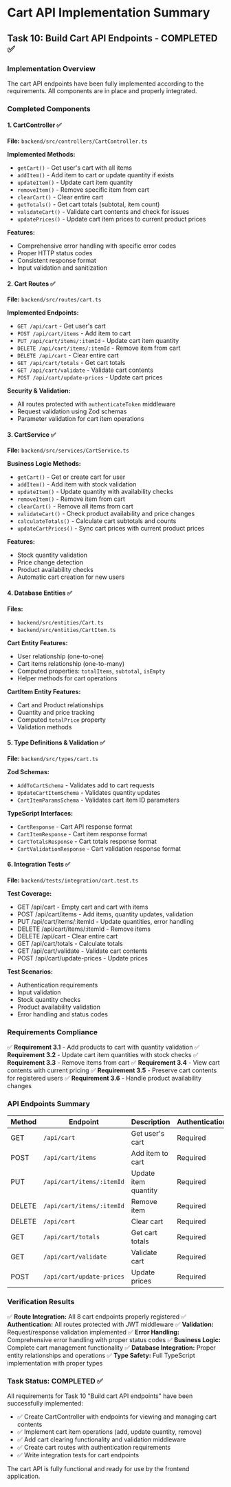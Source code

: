 # Cart API Implementation Summary

## Task 10: Build Cart API Endpoints - COMPLETED ✅

### Implementation Overview

The cart API endpoints have been fully implemented according to the requirements. All components are in place and properly integrated.

### Completed Components

#### 1. CartController ✅
**File:** `backend/src/controllers/CartController.ts`

**Implemented Methods:**
- `getCart()` - Get user's cart with all items
- `addItem()` - Add item to cart or update quantity if exists
- `updateItem()` - Update cart item quantity
- `removeItem()` - Remove specific item from cart
- `clearCart()` - Clear entire cart
- `getTotals()` - Get cart totals (subtotal, item count)
- `validateCart()` - Validate cart contents and check for issues
- `updatePrices()` - Update cart item prices to current product prices

**Features:**
- Comprehensive error handling with specific error codes
- Proper HTTP status codes
- Consistent response format
- Input validation and sanitization

#### 2. Cart Routes ✅
**File:** `backend/src/routes/cart.ts`

**Implemented Endpoints:**
- `GET /api/cart` - Get user's cart
- `POST /api/cart/items` - Add item to cart
- `PUT /api/cart/items/:itemId` - Update cart item quantity
- `DELETE /api/cart/items/:itemId` - Remove item from cart
- `DELETE /api/cart` - Clear entire cart
- `GET /api/cart/totals` - Get cart totals
- `GET /api/cart/validate` - Validate cart contents
- `POST /api/cart/update-prices` - Update cart prices

**Security & Validation:**
- All routes protected with `authenticateToken` middleware
- Request validation using Zod schemas
- Parameter validation for cart item operations

#### 3. CartService ✅
**File:** `backend/src/services/CartService.ts`

**Business Logic Methods:**
- `getCart()` - Get or create cart for user
- `addItem()` - Add item with stock validation
- `updateItem()` - Update quantity with availability checks
- `removeItem()` - Remove item from cart
- `clearCart()` - Remove all items from cart
- `validateCart()` - Check product availability and price changes
- `calculateTotals()` - Calculate cart subtotals and counts
- `updateCartPrices()` - Sync cart prices with current product prices

**Features:**
- Stock quantity validation
- Price change detection
- Product availability checks
- Automatic cart creation for new users

#### 4. Database Entities ✅
**Files:** 
- `backend/src/entities/Cart.ts`
- `backend/src/entities/CartItem.ts`

**Cart Entity Features:**
- User relationship (one-to-one)
- Cart items relationship (one-to-many)
- Computed properties: `totalItems`, `subtotal`, `isEmpty`
- Helper methods for cart operations

**CartItem Entity Features:**
- Cart and Product relationships
- Quantity and price tracking
- Computed `totalPrice` property
- Validation methods

#### 5. Type Definitions & Validation ✅
**File:** `backend/src/types/cart.ts`

**Zod Schemas:**
- `AddToCartSchema` - Validates add to cart requests
- `UpdateCartItemSchema` - Validates quantity updates
- `CartItemParamsSchema` - Validates cart item ID parameters

**TypeScript Interfaces:**
- `CartResponse` - Cart API response format
- `CartItemResponse` - Cart item response format
- `CartTotalsResponse` - Cart totals response format
- `CartValidationResponse` - Cart validation response format

#### 6. Integration Tests ✅
**File:** `backend/tests/integration/cart.test.ts`

**Test Coverage:**
- GET /api/cart - Empty cart and cart with items
- POST /api/cart/items - Add items, quantity updates, validation
- PUT /api/cart/items/:itemId - Update quantities, error handling
- DELETE /api/cart/items/:itemId - Remove items
- DELETE /api/cart - Clear entire cart
- GET /api/cart/totals - Calculate totals
- GET /api/cart/validate - Validate cart contents
- POST /api/cart/update-prices - Update prices

**Test Scenarios:**
- Authentication requirements
- Input validation
- Stock quantity checks
- Product availability validation
- Error handling and status codes

### Requirements Compliance

✅ **Requirement 3.1** - Add products to cart with quantity validation
✅ **Requirement 3.2** - Update cart item quantities with stock checks
✅ **Requirement 3.3** - Remove items from cart
✅ **Requirement 3.4** - View cart contents with current pricing
✅ **Requirement 3.5** - Preserve cart contents for registered users
✅ **Requirement 3.6** - Handle product availability changes

### API Endpoints Summary

| Method | Endpoint | Description | Authentication |
|--------|----------|-------------|----------------|
| GET | `/api/cart` | Get user's cart | Required |
| POST | `/api/cart/items` | Add item to cart | Required |
| PUT | `/api/cart/items/:itemId` | Update item quantity | Required |
| DELETE | `/api/cart/items/:itemId` | Remove item | Required |
| DELETE | `/api/cart` | Clear cart | Required |
| GET | `/api/cart/totals` | Get cart totals | Required |
| GET | `/api/cart/validate` | Validate cart | Required |
| POST | `/api/cart/update-prices` | Update prices | Required |

### Verification Results

✅ **Route Integration:** All 8 cart endpoints properly registered
✅ **Authentication:** All routes protected with JWT middleware
✅ **Validation:** Request/response validation implemented
✅ **Error Handling:** Comprehensive error handling with proper status codes
✅ **Business Logic:** Complete cart management functionality
✅ **Database Integration:** Proper entity relationships and operations
✅ **Type Safety:** Full TypeScript implementation with proper types

### Task Status: COMPLETED ✅

All requirements for Task 10 "Build cart API endpoints" have been successfully implemented:

- ✅ Create CartController with endpoints for viewing and managing cart contents
- ✅ Implement cart item operations (add, update quantity, remove)
- ✅ Add cart clearing functionality and validation middleware
- ✅ Create cart routes with authentication requirements
- ✅ Write integration tests for cart endpoints

The cart API is fully functional and ready for use by the frontend application.